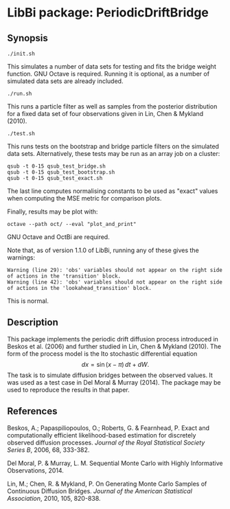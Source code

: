 LibBi package: PeriodicDriftBridge
==================================

Synopsis
--------

    ./init.sh

This simulates a number of data sets for testing and fits the bridge weight
function. GNU Octave is required. Running it is optional, as a number of
simulated data sets are already included.

    ./run.sh
    
This runs a particle filter as well as samples from the posterior distribution
for a fixed data set of four observations given in Lin, Chen & Mykland (2010).

    ./test.sh

This runs tests on the bootstrap and bridge particle filters on the simulated
data sets. Alternatively, these tests may be run as an array job on a cluster:

    qsub -t 0-15 qsub_test_bridge.sh
    qsub -t 0-15 qsub_test_bootstrap.sh
    qsub -t 0-15 qsub_test_exact.sh

The last line computes normalising constants to be used as "exact" values
when computing the MSE metric for comparison plots.

Finally, results may be plot with:

    octave --path oct/ --eval "plot_and_print"

GNU Octave and OctBi are required.
    
Note that, as of version 1.1.0 of LibBi, running any of these gives the
warnings:

    Warning (line 29): 'obs' variables should not appear on the right side of actions in the 'transition' block.
    Warning (line 42): 'obs' variables should not appear on the right side of actions in the 'lookahead_transition' block.

This is normal.


Description
-----------

This package implements the periodic drift diffusion process introduced in
Beskos et al. (2006) and further studied in Lin, Chen & Mykland (2010). The
form of the process model is the Ito stochastic differential
equation$$dx=\sin(x-\pi)\, dt+dW.$$ The task is to simulate diffusion bridges
between the observed values. It was used as a test case in Del Moral & Murray
(2014). The package may be used to reproduce the results in that paper.


References
----------

Beskos, A.; Papaspiliopoulos, O.; Roberts, G. & Fearnhead, P. Exact and
computationally efficient likelihood-based estimation for discretely observed
diffusion processes. *Journal of the Royal Statistical Society Series B*,
2006, 68, 333-382.

Del Moral, P. & Murray, L. M. Sequential Monte Carlo with Highly Informative
Observations, 2014.

Lin, M.; Chen, R. & Mykland, P. On Generating Monte Carlo Samples of
Continuous Diffusion Bridges. *Journal of the American Statistical
Association*, 2010, 105, 820-838.
